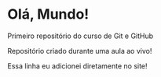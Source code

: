 # Olá, Mundo!
Primeiro repositório do curso de Git e GitHub

Repositório criado durante uma aula ao vivo!

Essa linha eu adicionei diretamente no site!
